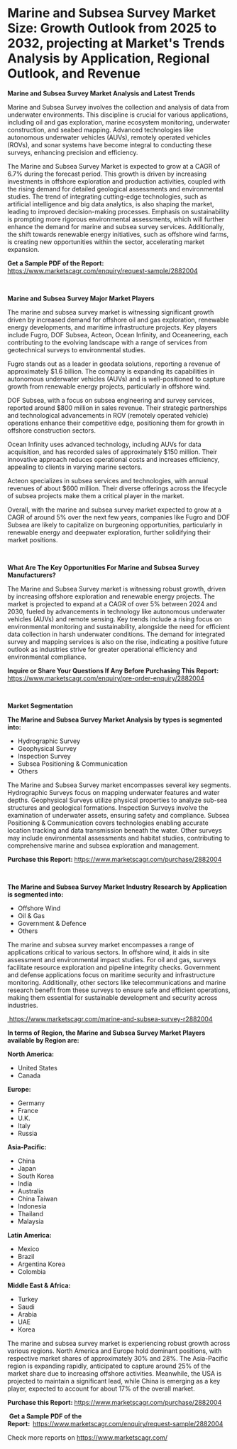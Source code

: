 <p><h1>Marine and Subsea Survey Market Size: Growth Outlook from 2025 to 2032, projecting at Market's Trends Analysis by Application, Regional Outlook, and Revenue</h1></p><p><strong>Marine and Subsea Survey Market Analysis and Latest Trends</strong></p>
<p><p>Marine and Subsea Survey involves the collection and analysis of data from underwater environments. This discipline is crucial for various applications, including oil and gas exploration, marine ecosystem monitoring, underwater construction, and seabed mapping. Advanced technologies like autonomous underwater vehicles (AUVs), remotely operated vehicles (ROVs), and sonar systems have become integral to conducting these surveys, enhancing precision and efficiency.</p><p>The Marine and Subsea Survey Market is expected to grow at a CAGR of 6.7% during the forecast period. This growth is driven by increasing investments in offshore exploration and production activities, coupled with the rising demand for detailed geological assessments and environmental studies. The trend of integrating cutting-edge technologies, such as artificial intelligence and big data analytics, is also shaping the market, leading to improved decision-making processes. Emphasis on sustainability is prompting more rigorous environmental assessments, which will further enhance the demand for marine and subsea survey services. Additionally, the shift towards renewable energy initiatives, such as offshore wind farms, is creating new opportunities within the sector, accelerating market expansion.</p></p>
<p><strong>Get a Sample PDF of the Report:&nbsp;</strong> <a href="https://www.marketscagr.com/enquiry/request-sample/2882004?utm_campaign=2138&utm_medium=2&utm_source=Github&utm_content=ia&utm_term=12032025&utm_id=marine-and-subsea-survey">https://www.marketscagr.com/enquiry/request-sample/2882004</a></p>
<p>&nbsp;</p>
<p><strong>Marine and Subsea Survey Major Market Players</strong></p>
<p><p>The marine and subsea survey market is witnessing significant growth driven by increased demand for offshore oil and gas exploration, renewable energy developments, and maritime infrastructure projects. Key players include Fugro, DOF Subsea, Acteon, Ocean Infinity, and Oceaneering, each contributing to the evolving landscape with a range of services from geotechnical surveys to environmental studies.</p><p>Fugro stands out as a leader in geodata solutions, reporting a revenue of approximately $1.6 billion. The company is expanding its capabilities in autonomous underwater vehicles (AUVs) and is well-positioned to capture growth from renewable energy projects, particularly in offshore wind.</p><p>DOF Subsea, with a focus on subsea engineering and survey services, reported around $800 million in sales revenue. Their strategic partnerships and technological advancements in ROV (remotely operated vehicle) operations enhance their competitive edge, positioning them for growth in offshore construction sectors.</p><p>Ocean Infinity uses advanced technology, including AUVs for data acquisition, and has recorded sales of approximately $150 million. Their innovative approach reduces operational costs and increases efficiency, appealing to clients in varying marine sectors.</p><p>Acteon specializes in subsea services and technologies, with annual revenues of about $600 million. Their diverse offerings across the lifecycle of subsea projects make them a critical player in the market.</p><p>Overall, with the marine and subsea survey market expected to grow at a CAGR of around 5% over the next few years, companies like Fugro and DOF Subsea are likely to capitalize on burgeoning opportunities, particularly in renewable energy and deepwater exploration, further solidifying their market positions.</p></p>
<p>&nbsp;</p>
<p><strong>What Are The Key Opportunities For Marine and Subsea Survey Manufacturers?</strong></p>
<p><p>The Marine and Subsea Survey market is witnessing robust growth, driven by increasing offshore exploration and renewable energy projects. The market is projected to expand at a CAGR of over 5% between 2024 and 2030, fueled by advancements in technology like autonomous underwater vehicles (AUVs) and remote sensing. Key trends include a rising focus on environmental monitoring and sustainability, alongside the need for efficient data collection in harsh underwater conditions. The demand for integrated survey and mapping services is also on the rise, indicating a positive future outlook as industries strive for greater operational efficiency and environmental compliance.</p></p>
<p><strong>Inquire or Share Your Questions If Any Before Purchasing This Report:</strong> <a href="https://www.marketscagr.com/enquiry/pre-order-enquiry/2882004?utm_campaign=2138&utm_medium=2&utm_source=Github&utm_content=ia&utm_term=12032025&utm_id=marine-and-subsea-survey">https://www.marketscagr.com/enquiry/pre-order-enquiry/2882004</a></p>
<p>&nbsp;</p>
<p><strong>Market Segmentation</strong></p>
<p><strong>The Marine and Subsea Survey Market Analysis by types is segmented into:</strong></p>
<p><ul><li>Hydrographic Survey</li><li>Geophysical Survey</li><li>Inspection Survey</li><li>Subsea Positioning & Communication</li><li>Others</li></ul></p>
<p><p>The Marine and Subsea Survey market encompasses several key segments. Hydrographic Surveys focus on mapping underwater features and water depths. Geophysical Surveys utilize physical properties to analyze sub-sea structures and geological formations. Inspection Surveys involve the examination of underwater assets, ensuring safety and compliance. Subsea Positioning & Communication covers technologies enabling accurate location tracking and data transmission beneath the water. Other surveys may include environmental assessments and habitat studies, contributing to comprehensive marine and subsea exploration and management.</p></p>
<p><strong>Purchase this Report:&nbsp;</strong><a href="https://www.marketscagr.com/purchase/2882004?utm_campaign=2138&utm_medium=2&utm_source=Github&utm_content=ia&utm_term=12032025&utm_id=marine-and-subsea-survey">https://www.marketscagr.com/purchase/2882004</a></p>
<p>&nbsp;</p>
<p><strong>The Marine and Subsea Survey Market Industry Research by Application is segmented into:</strong></p>
<p><ul><li>Offshore Wind</li><li>Oil & Gas</li><li>Government & Defence</li><li>Others</li></ul></p>
<p><p>The marine and subsea survey market encompasses a range of applications critical to various sectors. In offshore wind, it aids in site assessment and environmental impact studies. For oil and gas, surveys facilitate resource exploration and pipeline integrity checks. Government and defense applications focus on maritime security and infrastructure monitoring. Additionally, other sectors like telecommunications and marine research benefit from these surveys to ensure safe and efficient operations, making them essential for sustainable development and security across industries.</p></p>
<p><a href="https://www.marketscagr.com/marine-and-subsea-survey-r2882004?utm_campaign=2138&utm_medium=2&utm_source=Github&utm_content=ia&utm_term=12032025&utm_id=marine-and-subsea-survey">&nbsp;https://www.marketscagr.com/marine-and-subsea-survey-r2882004</a></p>
<p><strong>In terms of Region, the Marine and Subsea Survey Market Players available by Region are:</strong></p>
<p>
    <p> <strong> North America: </strong>
        <ul>
            <li>United States</li>
            <li>Canada</li>
        </ul>
        </p> 
    <p> <strong> Europe: </strong>
        <ul>
            <li>Germany</li>
            <li>France</li>
            <li>U.K.</li>
            <li>Italy</li>
            <li>Russia</li>
        </ul>
        </p> 
    <p> <strong> Asia-Pacific: </strong>
        <ul>
            <li>China</li>
            <li>Japan</li>
            <li>South Korea</li>
            <li>India</li>
            <li>Australia</li>
            <li>China Taiwan</li>
            <li>Indonesia</li>
            <li>Thailand</li>
            <li>Malaysia</li>
        </ul>
        </p> 
    <p> <strong> Latin America: </strong>
        <ul>
            <li>Mexico</li>
            <li>Brazil</li>
            <li>Argentina Korea</li>
            <li>Colombia</li>
        </ul>
        </p> 
    <p> <strong> Middle East & Africa: </strong>
        <ul>
            <li>Turkey</li>
            <li>Saudi</li>
            <li>Arabia</li>
            <li>UAE</li>
            <li>Korea</li>
        </ul>
    </p>
    </p>
<p><p>The marine and subsea survey market is experiencing robust growth across various regions. North America and Europe hold dominant positions, with respective market shares of approximately 30% and 28%. The Asia-Pacific region is expanding rapidly, anticipated to capture around 25% of the market share due to increasing offshore activities. Meanwhile, the USA is projected to maintain a significant lead, while China is emerging as a key player, expected to account for about 17% of the overall market.</p></p>
<p><strong>Purchase this Report: </strong><a href="https://www.marketscagr.com/purchase/2882004?utm_campaign=2138&utm_medium=2&utm_source=Github&utm_content=ia&utm_term=12032025&utm_id=marine-and-subsea-survey">https://www.marketscagr.com/purchase/2882004</a></p>
<p>&nbsp;<strong>Get a Sample PDF of the Report:&nbsp;&nbsp;</strong><a href="https://www.marketscagr.com/enquiry/request-sample/2882004?utm_campaign=2138&utm_medium=2&utm_source=Github&utm_content=ia&utm_term=12032025&utm_id=marine-and-subsea-survey">https://www.marketscagr.com/enquiry/request-sample/2882004</a></p>
<p><strong></strong></p>
<p>Check more reports on <a href="https://www.marketscagr.com/?utm_campaign=2138&utm_medium=2&utm_source=Github&utm_content=ia&utm_term=12032025&utm_id=marine-and-subsea-survey">https://www.marketscagr.com/</a></p>